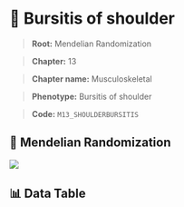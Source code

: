 # 🧪 Bursitis of shoulder

> **Root:** Mendelian Randomization

> **Chapter:** 13  

> **Chapter name:** Musculoskeletal

> **Phenotype:** Bursitis of shoulder  

> **Code:** `M13_SHOULDERBURSITIS`

## 🧬 Mendelian Randomization  

<img src="/MR/Figures/Forward/M13_SHOULDERBURSITIS.png"/>

## 📊 Data Table

<CsvTableMRF src="/MR/Data/Forward/M13_SHOULDERBURSITIS.csv"/>
